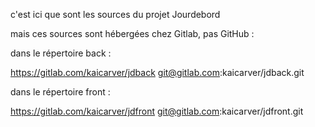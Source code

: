 c'est ici que sont les sources du projet Jourdebord

mais ces sources sont hébergées chez Gitlab, pas GitHub :

dans le répertoire back :

  https://gitlab.com/kaicarver/jdback
  git@gitlab.com:kaicarver/jdback.git

dans le répertoire front :

  https://gitlab.com/kaicarver/jdfront
  git@gitlab.com:kaicarver/jdfront.git
